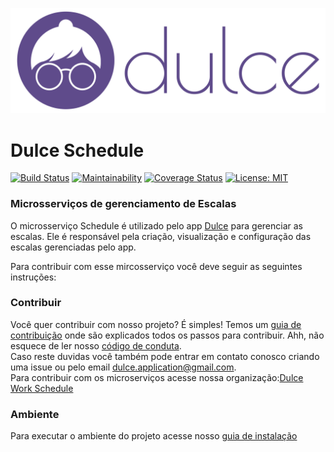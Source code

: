 [<img src="Docs/DulceHorizontal.svg" width="1300" title="">](https://dulce-work-schedule.github.io/)
# Dulce Schedule
[![Build Status](https://travis-ci.org/Dulce-Work-Schedule/2018.1-Dulce_Schedule.svg?branch=master)](https://travis-ci.org/Dulce-Work-Schedule/2018.1-Dulce_Schedule)
[![Maintainability](https://api.codeclimate.com/v1/badges/267df35cce0d25b5aaed/maintainability)](https://codeclimate.com/github/Dulce-Work-Schedule/2018.1-Dulce_Schedule/maintainability)
[![Coverage Status](https://coveralls.io/repos/github/Dulce-Work-Schedule/2018.1-Dulce_Schedule/badge.svg?branch=master)](https://coveralls.io/github/Dulce-Work-Schedule/2018.1-Dulce_Schedule?branch=master)
[![License: MIT](https://img.shields.io/badge/License-MIT-yellow.svg)](https://opensource.org/licenses/MIT)

### Microsserviços de gerenciamento de Escalas

O microsserviço Schedule é utilizado pelo app [Dulce](https://dulce-work-schedule.github.io/2018.1-Dulce_App/) para gerenciar as escalas. Ele é responsável pela criação, visualização e configuração das escalas gerenciadas pelo app.

Para contribuir com esse mircosserviço você deve seguir as seguintes instruções:  

### Contribuir
Você quer contribuir com nosso projeto? É simples! Temos um [guia de contribuição](CONTRIBUTING.md) onde são explicados todos os passos para contribuir. Ahh, não esquece de ler nosso [código de conduta](CODE_OF_CONDUCT.md).   
Caso reste duvidas você também pode entrar em contato conosco criando uma issue ou pelo email dulce.application@gmail.com.  
Para contribuir com os microserviços acesse nossa organização:[Dulce Work Schedule](https://github.com/Dulce-Work-Schedule)

### Ambiente

Para executar o ambiente do projeto acesse nosso [guia de instalação](guia_de_instalacao.md)
